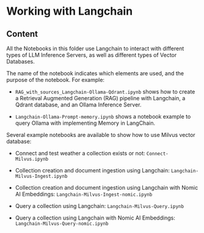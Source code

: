 # Working with Langchain

## Content

All the Notebooks in this folder use Langchain to interact with different types of LLM Inference Servers, as well as different types of Vector Databases.

The name of the notebook indicates which elements are used, and the purpose of the notebook. For example:

- `RAG_with_sources_Langchain-Ollama-Qdrant.ipynb` shows how to create a Retrieval Augmented Generation (RAG) pipeline with Langchain, a Qdrant database, and an Ollama Inference Server.

- `Langchain-Ollama-Prompt-memory.ipynb` shows a notebook example to query Ollama with implementing Memory in LangChain.

Several example notebooks are available to show how to use Milvus vector database:

- Connect and test weather a collection exists or not: `Connect-Milvus.ipynb`

- Collection creation and document ingestion using Langchain: `Langchain-Milvus-Ingest.ipynb`

- Collection creation and document ingestion using Langchain with Nomic AI Embeddings: `Langchain-Milvus-Ingest-nomic.ipynb`

- Query a collection using Langchain: `Langchain-Milvus-Query.ipynb`

- Query a collection using Langchain with Nomic AI Embeddings: `Langchain-Milvus-Query-nomic.ipynb`
